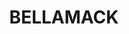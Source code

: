 ---
lastmod: '2025-04-06T06:05:19+00:00'
latitude: -12.51562954
layout: suburb
longitude: 130.9830307
postcode: 0832
state: NT
title: BELLAMACK
url: /nt/bellamack/
---
